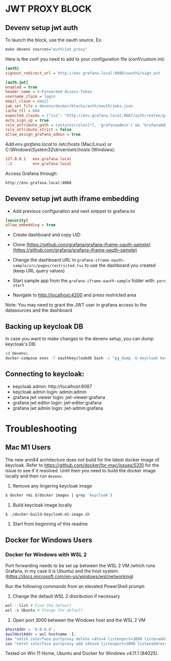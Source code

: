 # JWT PROXY BLOCK
## Devenv setup jwt auth

To launch the block, use the oauth source. Ex:

```bash
make devenv sources="auth/jwt_proxy"
```

Here is the conf you need to add to your configuration file (conf/custom.ini):

```ini
[auth]
signout_redirect_url = http://env.grafana.local:8088/oauth2/sign_out

[auth.jwt]
enabled = true
header_name = X-Forwarded-Access-Token
username_claim = login
email_claim = email
jwk_set_file = devenv/docker/blocks/auth/oauth/jwks.json
cache_ttl = 60m
expected_claims = {"iss": "http://env.grafana.local:8087/auth/realms/grafana", "azp": "grafana-oauth"}
auto_sign_up = true
role_attribute_path = contains(roles[*], 'grafanaadmin') && 'GrafanaAdmin' || contains(roles[*], 'admin') && 'Admin' || contains(roles[*], 'editor') && 'Editor' || 'Viewer'
role_attribute_strict = false
allow_assign_grafana_admin = true
```

Add *env.grafana.local* to /etc/hosts (Mac/Linux) or C:\Windows\System32\drivers\etc\hosts (Windows):
```ini
127.0.0.1   env.grafana.local
::1         env.grafana.local
```

Access Grafana through: 

```sh
http://env.grafana.local:8088
```

## Devenv setup jwt auth iframe embedding

- Add previous configuration and next snippet to grafana.ini

```ini
[security]
allow_embedding = true
```

- Create dashboard and copy UID

- Clone [https://github.com/grafana/grafana-iframe-oauth-sample](https://github.com/grafana/grafana-iframe-oauth-sample)

- Change the dashboard URL in `grafana-iframe-oauth-sample/src/pages/restricted.tsx` to use the dashboard you created (keep URL query values)

- Start sample app from the `grafana-iframe-oauth-sample` folder with: `yarn start`

- Navigate to [http://localhost:4200](http://localhost:4200) and press restricted area

Note: You may need to grant the JWT user in grafana access to the datasources and the dashboard

## Backing up keycloak DB

In case you want to make changes to the devenv setup, you can dump keycloak's DB:

```bash
cd devenv;
docker-compose exec -T oauthkeycloakdb bash -c "pg_dump -U keycloak keycloak" > docker/blocks/auth/jwt_proxy/cloak.sql
```

## Connecting to keycloak:

- keycloak admin:                     http://localhost:8087
- keycloak admin login:               admin:admin
- grafana jwt viewer login:          jwt-viewer:grafana
- grafana jwt editor login:          jwt-editor:grafana
- grafana jwt admin login:           jwt-admin:grafana

# Troubleshooting

## Mac M1 Users

The new arm64 architecture does not build for the latest docker image of keycloak. Refer to https://github.com/docker/for-mac/issues/5310 for the issue to see if it resolved.
Until then you need to build the docker image locally and then run `devenv`.

1. Remove any lingering keycloak image
```sh
$ docker rmi $(docker images | grep 'keycloak')
```
1. Build keycloak image locally
```sh
$ ./docker-build-keycloak-m1-image.sh
```
1. Start from beginning of this readme

## Docker for Windows Users

### Docker for Windows with WSL 2

Port forwarding needs to be set up between the WSL 2 VM (which runs Grafana, in my case it is Ubuntu) and the host system. (https://docs.microsoft.com/en-us/windows/wsl/networking)

Run the following commands from an elevated PowerShell prompt:
1. Change the default WSL 2 distribution if necessary
```powershell
wsl --list # Find the default
wsl -s Ubuntu # Change the default
```
2. Open port 3000 between the Windows host and the WSL 2 VM
```powershell
$hostAddr = '0.0.0.0';
$wslHostAddr = wsl hostname -I;
iex "netsh interface portproxy delete v4tov4 listenport=3000 listenaddress=$hostAddr"
iex "netsh interface portproxy add v4tov4 listenport=3000 listenaddress=$hostAddr connectport=3000 connectaddress=$wslHostAddr"
```

Tested on Win 11 Home, Ubuntu and Docker for Windows v4.11.1 (84025).
